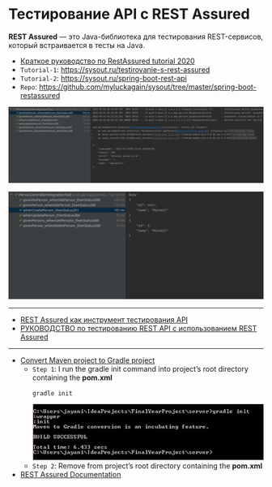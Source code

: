 # Тестирование API с REST Assured

**REST Assured** — это Java-библиотека для тестирования REST-сервисов, который встраивается в тесты на Java.

* [Краткое руководство по RestAssured tutorial 2020](https://ru.lambdageeks.com/api-testing-automation-restassured)
* `Tutorial-1`: https://sysout.ru/testirovanie-s-rest-assured
* `Tutorial-2`: https://sysout.ru/spring-boot-rest-api
* `Repo`: https://github.com/myluckagain/sysout/tree/master/spring-boot-restassured

![Screenshot-01](screenshot_01.png)

![Screenshot-02](screenshot_02.png)


---

* [REST Assured как инструмент тестирования API](https://medium.com/effective-developers/rest-assured-как-инструмент-тестирования-api-216b2d4e2d2c)
* [РУКОВОДСТВО по тестированию REST API с использованием REST Assured](https://www.loadview-testing.com/ru/blog/руководство-по-тестированию-автомат)


---

* [Convert Maven project to Gradle project](https://medium.com/@jayanisumudini/convert-maven-project-to-gradle-project-d1a829d7637f)
  * `Step 1`: I run the gradle init command into project’s root directory containing the **pom.xml**
    ```shell
    gradle init
    ```
    ![Screenshot-03.jpg](screenshot_03.jpg)
  * `Step 2`: Remove from project’s root directory containing the **pom.xml**
* [REST Assured Documentation](https://github.com/rest-assured/rest-assured)